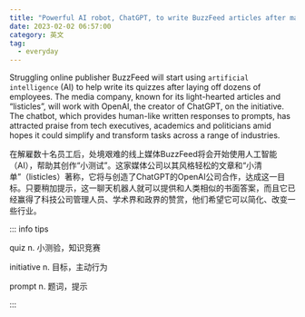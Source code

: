 ```yaml
---
title: "Powerful AI robot, ChatGPT, to write BuzzFeed articles after mass layoffs"
date: 2023-02-02 06:57:00
category: 英文
tag:
  - everyday
---
```


Struggling online publisher BuzzFeed will start using `artificial intelligence` (AI) to help write its quizzes after laying off dozens of employees. The media company, known for its light-hearted articles and “listicles”, will work with OpenAI, the creator of ChatGPT, on the initiative. The chatbot, which provides human-like written responses to prompts, has attracted praise from tech executives, academics and politicians amid hopes it could simplify and transform tasks across a range of industries.

在解雇数十名员工后，处境艰难的线上媒体BuzzFeed将会开始使用人工智能（AI），帮助其创作“小测试”。这家媒体公司以其风格轻松的文章和“小清单”（listicles）著称，它将与创造了ChatGPT的OpenAI公司合作，达成这一目标。只要稍加提示，这一聊天机器人就可以提供和人类相似的书面答案，而且它已经赢得了科技公司管理人员、学术界和政界的赞赏，他们希望它可以简化、改变一些行业。

::: info tips

quiz n. 小测验，知识竞赛

initiative n. 目标，主动行为

prompt n. 题词，提示

:::
